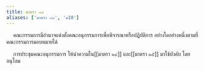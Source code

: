 ```yaml
---
title: มาตรา ๑๘
aliases: ['มาตรา ๑๘', 'ม18']
---
```



&emsp; คณะกรรมการมีอำนาจแต่งตั้งคณะอนุกรรมการเพื่อพิจารณาหรือปฏิบัติการ อย่างใดอย่างหนึ่งตามที่คณะกรรมการมอบหมายได้

&emsp; การประชุมคณะอนุกรรมการ ให้นำความใน[[มาตรา ๑๔]] และ[[มาตรา ๑๕]] มาใช้บังคับ โดยอนุโลม
